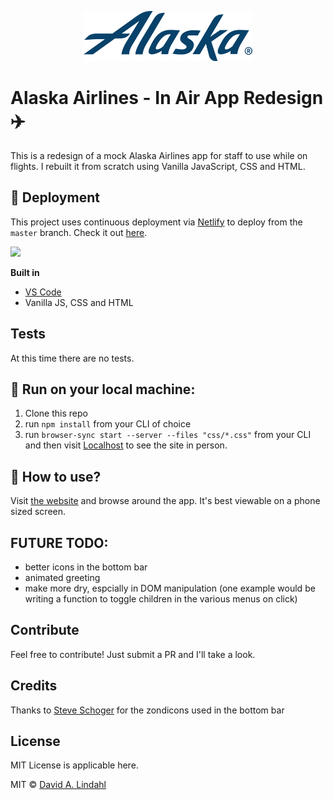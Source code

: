 <p align="center">
  <img src="./images/alaska-airlines.svg"  height="80"/>
</p>


# Alaska Airlines - In Air App Redesign ✈️
This is a redesign of a mock Alaska Airlines app for staff to use while on flights. I rebuilt it from scratch using Vanilla JavaScript, CSS and HTML. 

## 🚀 Deployment
This project uses continuous deployment via [Netlify](https://www.netlify.com/) to deploy from the `master` branch. Check it out [here](https://alaskaair.netlify.com/).

<a href="https://www.netlify.com">
  <img src="https://www.netlify.com/img/global/badges/netlify-color-accent.svg"  height="80"/>
</a>

<b>Built in</b>
- [VS Code](https://code.visualstudio.com/)
- Vanilla JS, CSS and HTML

## Tests
At this time there are no tests. 

## 🎉 Run on your local machine: 
1. Clone this repo
2. run `npm install` from your CLI of choice
3. run `browser-sync start --server --files "css/*.css"` from your CLI and then visit [Localhost](http://localhost:3000/) to see the site in person. 

## 🧐 How to use?

Visit [the website](https://alaskaair.netlify.com/) and browse around the app. It's best viewable on a phone sized screen.

## FUTURE TODO: 
- better icons in the bottom bar
- animated greeting
- make more dry, espcially in DOM manipulation (one example would be writing a function to toggle children in the various menus on click)

## Contribute
Feel free to contribute! Just submit a PR and I'll take a look.

## Credits
Thanks to [Steve Schoger](www.stevechoger.com) for the zondicons used in the bottom bar

## License
MIT License is applicable here.

MIT © [David A. Lindahl](www.davidalindahl.com)

